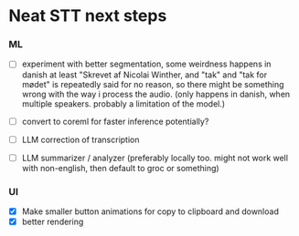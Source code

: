 # Neat STT next steps

### ML
- [ ] experiment with better segmentation, some weirdness happens in danish at least "Skrevet af Nicolai Winther, and "tak" and "tak for mødet" is repeatedly said for no reason, so there might be something wrong with the way i process the audio. (only happens in danish, when multiple speakers. probably a limitation of the model.)
- [ ] convert to coreml for faster inference potentially?
- [ ] LLM correction of transcription
- [ ] LLM summarizer / analyzer (preferably locally too. might not work well with non-english, then default to groc or something)


### UI
- [x] Make smaller button animations for copy to clipboard and download
- [x] better rendering
